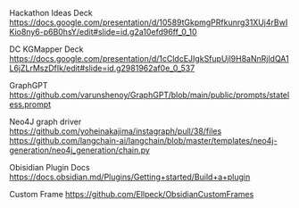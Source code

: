 
Hackathon Ideas Deck
https://docs.google.com/presentation/d/10589tGkpmgPRfkunrg31XUj4rBwIKio8ny6-p6B0hsY/edit#slide=id.g2a10efd96ff_0_10

DC KGMapper Deck
https://docs.google.com/presentation/d/1cCldcEJIgkSfupUjl9H8aNnRjldQA1L6jZLrMszDfIk/edit#slide=id.g2981962af0e_0_537

GraphGPT
https://github.com/varunshenoy/GraphGPT/blob/main/public/prompts/stateless.prompt

Neo4J graph driver
https://github.com/yoheinakajima/instagraph/pull/38/files
https://github.com/langchain-ai/langchain/blob/master/templates/neo4j-generation/neo4j_generation/chain.py

Obisidian Plugin Docs
https://docs.obsidian.md/Plugins/Getting+started/Build+a+plugin

Custom Frame
https://github.com/Ellpeck/ObsidianCustomFrames

